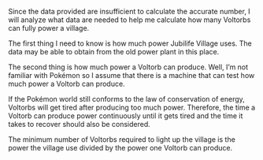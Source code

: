 Since the data provided are insufficient to calculate the accurate number, I will analyze what data are needed to help me calculate how many Voltorbs can fully power a village.

The first thing I need to know is how much power Jubilife Village uses. The data may be able to obtain from the old power plant in this place.

The second thing is how much power a Voltorb can produce. Well, I’m not familiar with Pokémon so I assume that there is a machine that can test how much power a Voltorb can produce.

If the Pokémon world still conforms to the law of conservation of energy, Voltorbs will get tired after producing too much power. Therefore, the time a Voltorb can produce power continuously until it gets tired and the time it takes to recover should also be considered.

The minimum number of Voltorbs required to light up the village is the power the village use divided by the power one Voltorb can produce. 
